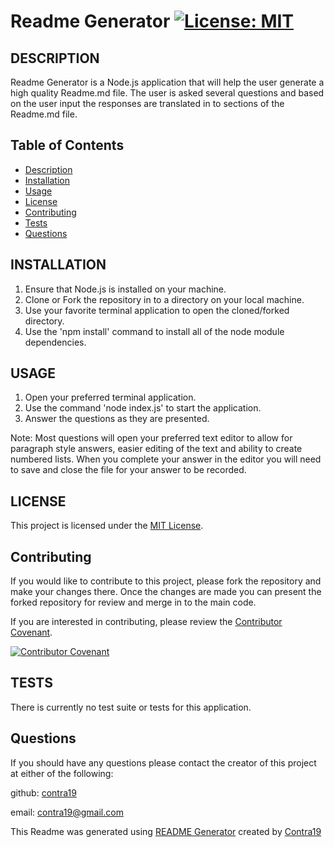 
# Readme Generator [![License: MIT](https://img.shields.io/badge/license-MIT-yellow.svg)](https://opensource.org/licenses/MIT)

## DESCRIPTION
Readme Generator is a Node.js application that will help the user generate a high quality Readme.md file. The user is asked several questions and based on the user input the responses are translated in to sections of the Readme.md file.

## Table of Contents
* [Description](#description)
* [Installation](#installation)
* [Usage](#usage)
* [License](#license)
* [Contributing](#contributing)
* [Tests](#tests)
* [Questions](#questions)


## INSTALLATION
1. Ensure that Node.js is installed on your machine.
2. Clone or Fork the repository in to a directory on your local machine.
3. Use your favorite terminal application to open the cloned/forked directory.
4. Use the 'npm install' command to install all of the node module dependencies.

## USAGE
1. Open your preferred terminal application.
2. Use the command 'node index.js' to start the application.
3. Answer the questions as they are presented.

Note: Most questions will open your preferred text editor to allow for paragraph style answers, easier editing of the text and ability to create numbered lists. When you complete your answer in the editor you will need to save and close the file for your answer to be recorded.

## LICENSE
This project is licensed under the [MIT License](https://opensource.org/licenses/MIT).

## Contributing
If you would like to contribute to this project, please fork the repository and make your changes there. Once the changes are made you can present the forked repository for review and merge in to the main code.

 
If you are interested in contributing, please review the [Contributor Covenant](code_of_conduct.md).


[![Contributor Covenant](https://img.shields.io/badge/Contributor%20Covenant-2.1-4baaaa.svg)](code_of_conduct.md)
  
## TESTS
There is currently no test suite or tests for this application.

## Questions
If you should have any questions please contact the creator of this project at either of the following:

github: [contra19](https://github.com/contra19)

email: [contra19@gmail.com](mailto:contra19@gmail.com)

This Readme was generated using [README Generator](https://github.com/contra19/hq-readme) created by [Contra19](https://github.com/contra19)